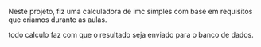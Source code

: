 Neste projeto, fiz uma calculadora de imc simples com base em requisitos que criamos durante as aulas.

todo calculo faz com que o resultado seja enviado para o banco de dados.
